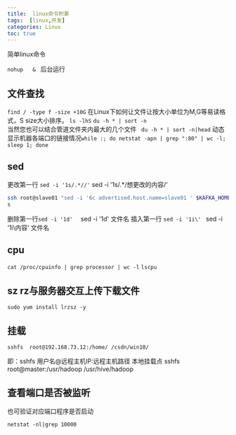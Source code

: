 ```yaml
---
title:  linux命令积累
tags:  [linux,开发]
categories: Linux
toc: true
---
```



简单linux命令

`nohup   & ` 
后台运行

<!-- more -->

## 文件查找
`find / -type f -size +10G`
在Linux下如何让文件让按大小单位为M,G等易读格式，S size大小排序。  `ls -lhS`
`du -h * | sort -n `  
当然您也可以结合管道文件夹内最大的几个文件  ` du -h * | sort -n|head`
动态显示机器各端口的链接情况`while :; do netstat -apn | grep ":80" | wc -l; sleep 1; done`
## sed
更改第一行 `sed -i '1s/.*//'`     sed -i '1s/.*/想更改的内容/'

```bash
ssh root@slave01 "sed -i '6c advertised.host.name=slave01 ' $KAFKA_HOME/config/server.properties"
s
```

删除第一行`sed -i '1d'  `     sed -i '1d' 文件名
插入第一行 `sed -i '1i\' `       sed -i ‘1i\内容‘ 文件名

## cpu
`cat /proc/cpuinfo | grep processor | wc -l`
`lscpu`

## sz rz与服务器交互上传下载文件

`sudo yum install lrzsz -y`

## 挂载

 `sshfs  root@192.168.73.12:/home/ /csdn/win10/`

即：sshfs 用户名@远程主机IP:远程主机路径 本地挂载点
sshfs  root@master:/usr/hadoop  /usr/hive/hadoop

## 查看端口是否被监听

也可验证对应端口程序是否启动

`netstat -nl|grep 10000`